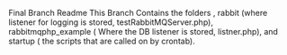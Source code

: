 Final Branch Readme
This Branch Contains the folders , rabbit (where listener for logging is stored, testRabbitMQServer.php), rabbitmqphp_example ( Where the DB listener is stored, listner.php), and startup ( the scripts that are called on by crontab).
